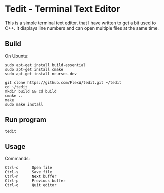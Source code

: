 # Tedit - Terminal Text Editor 

This is a simple terminal text editor, that I have written to get a bit used to C++.
It displays line numbers and can open multiple files at the same time.

## Build
On Ubuntu:
```
sudo apt-get install build-essential
sudo apt-get install cmake
sudo apt-get install ncurses-dev

git clone https://github.com/FlexW/tedit.git ~/tedit
cd ~/tedit
mkdir build && cd build
cmake ..
make
sudo make install
```

## Run program
```
tedit
```

## Usage
Commands:
```
Ctrl-o      Open file
Ctrl-s      Save file
Ctrl-n      Next buffer
Ctrl-p      Previous buffer
Ctrl-q      Quit editor
```
